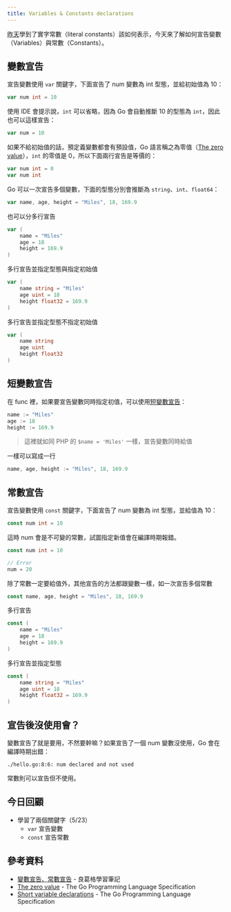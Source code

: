```yaml
---
title: Variables & Constants declarations
---
```


[昨天][Day 4]學到了實字常數（literal constants）該如何表示，今天來了解如何宣告變數（Variables）與常數（Constants）。

## 變數宣告

宣告變數使用 `var` 關鍵字，下面宣告了 num 變數為 int 型態，並給初始值為 10：

```go
var num int = 10
```

使用 IDE 會提示說，`int` 可以省略，因為 Go 會自動推斷 10 的型態為 `int`，因此也可以這樣宣告：

```go
var num = 10
```

如果不給初始值的話，預定義變數都會有預設值，Go 語言稱之為零值（[The zero value][]），`int` 的零值是 0，所以下面兩行宣告是等價的：

```go
var num int = 0
var num int
```

Go 可以一次宣告多個變數，下面的型態分別會推斷為 `string`、`int`、`float64`：

```go
var name, age, height = "Miles", 18, 169.9
```

也可以分多行宣告

```go
var (
	name = "Miles"
	age = 18
	height = 169.9
)
```

多行宣告並指定型態與指定初始值

```go
var (
	name string = "Miles"
	age uint = 18
	height float32 = 169.9
)
```

多行宣告並指定型態不指定初始值

```go
var (
	name string
	age uint
	height float32
)
```

## 短變數宣告

在 func 裡，如果要宣告變數同時指定初值，可以使用[短變數宣告][Short variable declarations]：

```go
name := "Miles"
age := 18
height := 169.9
```

> 這裡就如同 PHP 的 `$name = 'Miles'` 一樣，宣告變數同時給值

一樣可以寫成一行

```go
name, age, height := "Miles", 18, 169.9
```

## 常數宣告

宣告變數使用 `const` 關鍵字，下面宣告了 num 變數為 int 型態，並給值為 10：

```go
const num int = 10
```

這時 num 會是不可變的常數，試圖指定新值會在編譯時期報錯。

```go
const num int = 10

// Error
num = 20
```

除了常數一定要給值外，其他宣告的方法都跟變數一樣，如一次宣告多個常數

```go
const name, age, height = "Miles", 18, 169.9
```

多行宣告

```go
const (
	name = "Miles"
	age = 18
	height = 169.9
)
```

多行宣告並指定型態

```go
const (
	name string = "Miles"
	age uint = 18
	height float32 = 169.9
)
```

## 宣告後沒使用會？

變數宣告了就是要用，不然要幹嘛？如果宣告了一個 num 變數沒使用，Go 會在編譯時期出錯：

```
./hello.go:8:6: num declared and not used
```

常數則可以宣告但不使用。

## 今日回顧

* 學習了兩個關鍵字（5/23）
  + `var` 宣告變數
  + `const` 宣告常數

## 參考資料

* [變數宣告、常數宣告][] - 良葛格學習筆記
* [The zero value][] - The Go Programming Language Specification
* [Short variable declarations][] - The Go Programming Language Specification

[變數宣告、常數宣告]: https://openhome.cc/Gossip/Go/VariableConstantDeclaration.html
[The zero value]: https://golang.org/ref/spec#The_zero_value
[Short variable declarations]: https://golang.org/ref/spec#Short_variable_declarations
[Day 4]: day04.md
